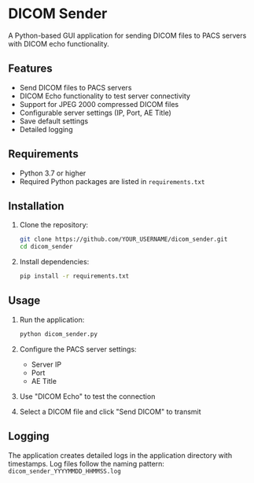 # DICOM Sender

A Python-based GUI application for sending DICOM files to PACS servers with DICOM echo functionality.

## Features

- Send DICOM files to PACS servers
- DICOM Echo functionality to test server connectivity
- Support for JPEG 2000 compressed DICOM files
- Configurable server settings (IP, Port, AE Title)
- Save default settings
- Detailed logging

## Requirements

- Python 3.7 or higher
- Required Python packages are listed in `requirements.txt`

## Installation

1. Clone the repository:
   ```bash
   git clone https://github.com/YOUR_USERNAME/dicom_sender.git
   cd dicom_sender
   ```

2. Install dependencies:
   ```bash
   pip install -r requirements.txt
   ```

## Usage

1. Run the application:
   ```bash
   python dicom_sender.py
   ```

2. Configure the PACS server settings:
   - Server IP
   - Port
   - AE Title

3. Use "DICOM Echo" to test the connection

4. Select a DICOM file and click "Send DICOM" to transmit

## Logging

The application creates detailed logs in the application directory with timestamps. Log files follow the naming pattern: `dicom_sender_YYYYMMDD_HHMMSS.log` 